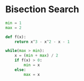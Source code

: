 # Bisection Search



```python
min = 1
max = 2

def f(x):
    return x^3 - x^2 - x - 1

while(max > min):
    x = (min + max) / 2
    if f(x) > 0:
        min = x
    else:
        max = x
```